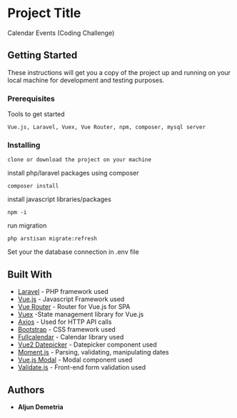 # Project Title

Calendar Events (Coding Challenge)

## Getting Started

These instructions will get you a copy of the project up and running on your local machine for development and testing purposes.

### Prerequisites

Tools to get started

```
Vue.js, Laravel, Vuex, Vue Router, npm, composer, mysql server
```

### Installing

```
clone or download the project on your machine
```
install php/laravel packages using composer

```
composer install
```

install javascript libraries/packages
```
npm -i
```
run migration
```
php arstisan migrate:refresh
```

Set your the database connection in .env file


## Built With
* [Laravel](https://laravel.com/) - PHP framework used
* [Vue.js](https://vuejs.org/) - Javascript Framework used
* [Vue Router](https://router.vuejs.org/) - Router for Vue.js for SPA
* [Vuex](https://vuex.vuejs.org/) -State management library for Vue.js
* [Axios](https://github.com/axios/axios) - Used for HTTP API calls
* [Bootstrap](https://getbootstrap.com/) - CSS framework used
* [Fullcalendar](https://fullcalendar.io/) - Calendar library used
* [Vue2 Datepicker](https://github.com/mengxiong10/vue2-datepicker) - Datepicker component used
* [Moment.js](https://momentjs.com/) - Parsing, validating, manipulating dates 
* [Vue.js Modal](https://www.npmjs.com/package/vue-js-modal) - Modal component used
* [Validate.js](https://validatejs.org/) - Front-end form validation used


## Authors

* **Aljun Demetria** 
